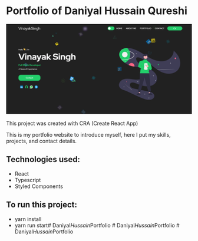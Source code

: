 # Portfolio of Daniyal Hussain Qureshi

<img src ="https://github.com/CodeVinayak/CodeVinayak/blob/5920a79f4c5977332a67caf91125241cf0fc46b5/www.vinayaksingh.in.png" />
 
This project was created with CRA (Create React App)

This is my portfolio website to introduce myself, here I put my skills, projects, and contact details.

## Technologies used:
- React
- Typescript
- Styled Components
 
## To run this project:
- yarn install
- yarn run start#   D a n i y a l _ H u s s a i n _ P o r t f o l i o 
 
 #   D a n i y a l _ H u s s a i n _ P o r t f o l i o 
 
 #   D a n i y a l _ H u s s a i n _ P o r t f o l i o 
 
 
